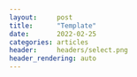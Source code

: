```yaml
---
layout:     post
title:      "Template"
date:       2022-02-25
categories: articles
header:     headers/select.png
header_rendering: auto
---
```



